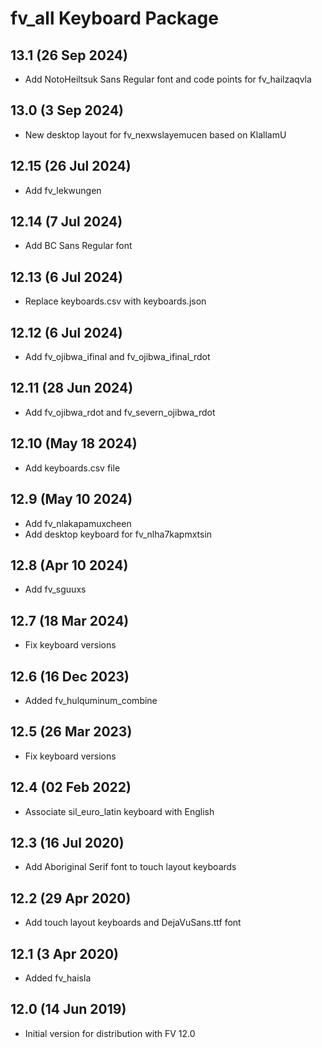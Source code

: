 # fv_all Keyboard Package

## 13.1 (26 Sep 2024)
* Add NotoHeiltsuk Sans Regular font and code points for fv_hailzaqvla

## 13.0 (3 Sep 2024)
* New desktop layout for fv_nexwslayemucen based on KlallamU

## 12.15 (26 Jul 2024)
* Add fv_lekwungen

## 12.14 (7 Jul 2024)
* Add BC Sans Regular font

## 12.13 (6 Jul 2024)
* Replace keyboards.csv with keyboards.json

## 12.12 (6 Jul 2024)
* Add fv_ojibwa_ifinal and fv_ojibwa_ifinal_rdot

## 12.11 (28 Jun 2024)
* Add fv_ojibwa_rdot and fv_severn_ojibwa_rdot

## 12.10 (May 18 2024)
* Add keyboards.csv file

## 12.9 (May 10 2024)
* Add fv_nlakapamuxcheen
* Add desktop keyboard for fv_nlha7kapmxtsin

## 12.8 (Apr 10 2024)
* Add fv_sguuxs

## 12.7 (18 Mar 2024)
* Fix keyboard versions

## 12.6 (16 Dec 2023)
* Added fv_hulquminum_combine

## 12.5 (26 Mar 2023)
* Fix keyboard versions

## 12.4 (02 Feb 2022)
* Associate sil_euro_latin keyboard with English

## 12.3 (16 Jul 2020)
* Add Aboriginal Serif font to touch layout keyboards

## 12.2 (29 Apr 2020)
* Add touch layout keyboards and DejaVuSans.ttf font

## 12.1 (3 Apr 2020)
* Added fv_haisla

## 12.0 (14 Jun 2019)
* Initial version for distribution with FV 12.0


